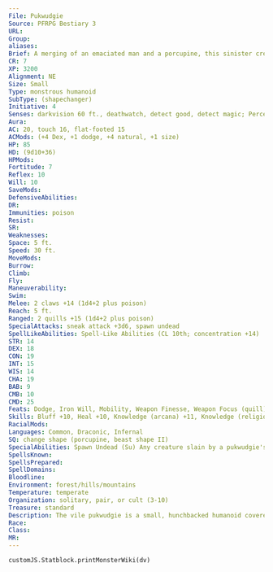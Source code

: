 ```yaml
---
File: Pukwudgie
Source: PFRPG Bestiary 3
URL: 
Group: 
aliases: 
Brief: A merging of an emaciated man and a porcupine, this sinister creature smells of death and decay.
CR: 7
XP: 3200
Alignment: NE
Size: Small
Type: monstrous humanoid
SubType: (shapechanger)
Initiative: 4
Senses: darkvision 60 ft., deathwatch, detect good, detect magic; Perception +13
Aura: 
AC: 20, touch 16, flat-footed 15
ACMods: (+4 Dex, +1 dodge, +4 natural, +1 size)
HP: 85
HD: (9d10+36)
HPMods: 
Fortitude: 7
Reflex: 10
Will: 10
SaveMods: 
DefensiveAbilities: 
DR: 
Immunities: poison
Resist: 
SR: 
Weaknesses: 
Space: 5 ft.
Speed: 30 ft.
MoveMods: 
Burrow: 
Climb: 
Fly: 
Maneuverability: 
Swim: 
Melee: 2 claws +14 (1d4+2 plus poison)
Reach: 5 ft.
Ranged: 2 quills +15 (1d4+2 plus poison)
SpecialAttacks: sneak attack +3d6, spawn undead
SpellLikeAbilities: Spell-Like Abilities (CL 10th; concentration +14)  Constant-deathwatch, detect good, detect magic   At Will-command undead (DC 16), produce flame   3/day-animate dead, death knell (DC 16), invisibility, ray of enfeeblement (DC 15), scare (DC 16)   1/day-nondetection (DC 17)
STR: 14
DEX: 18
CON: 19
INT: 15
WIS: 14
CHA: 19
BAB: 9
CMB: 10
CMD: 25
Feats: Dodge, Iron Will, Mobility, Weapon Finesse, Weapon Focus (quill)
Skills: Bluff +10, Heal +10, Knowledge (arcana) +11, Knowledge (religion) +11, Perception +13, Spellcraft +11, Stealth +16
RacialMods: 
Languages: Common, Draconic, Infernal
SQ: change shape (porcupine, beast shape II)
SpecialAbilities: Spawn Undead (Su) Any creature slain by a pukwudgie's poisonous quills rises in 24 hours as a zombie. Undead created by this ability are not immediately under the control of a pukwudgie, but they receive a -4 penalty on saves against a pukwudgie's control undead spell-like ability.  Poison (Su) Claw or quill-injury; save Fort DC 18; frequency 1/round for 6 rounds; effect 1d3 Con damage; cure 2 consecutive saves. The save DC is Constitution-based.  Quills (Ex) A pukwudgie can fire two of its quills as a ranged attack as a standard action. These quills have a range increment of 40 feet. Any creature attacking a pukwudgie with light or one-handed melee weapons, natural weapons, or an unarmed strike takes 1d3 points of piercing damage. A creature that grapples a pukwudgie takes 2d4 points of piercing damage. Anyone who takes damage from these quills is also exposed to the pukwudgie's poison.
SpellsKnown: 
SpellsPrepared: 
SpellDomains: 
Bloodline: 
Environment: forest/hills/mountains
Temperature: temperate
Organization: solitary, pair, or cult (3-10)
Treasure: standard
Description: The vile pukwudgie is a small, hunchbacked humanoid covered with long, sharp quills. These quills, like those of a porcupine, help protect the small creature but are also dangerous offensive weapons, for the quills hold a deadly poison that animates those it slays as zombies. This necromantic nature, along with their penchant for torment and sadistic ways, makes pukwudgies evil to the core. A pukwudgie stands 3-1/2 feet tall and weighs a little more than 30 pounds.  Pukwudgies are frequently found in the company of undead. This retinue usually consists of zombies and skeletons created via their poisonous quills ability or their ability to animate dead bodies. They have a strong preference for animating the bodies of dead animals over other creatures, and often use undead animals as mounts.  A pukwudgie usually stays away from well-traveled areas and humanoid settlements, but may sometimes slip into small villages in the night to steal children. The little horrors enjoy the tender flesh of newborn babies immensely, and are often willing to go through great personal risk to secure infantile repasts when they are available. Their delight in arson only further makes them a bane of small villages.
Race: 
Class: 
MR: 
---
```

```dataviewjs
customJS.Statblock.printMonsterWiki(dv)
```
